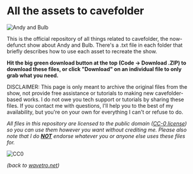 # All the assets to cavefolder

![Andy and Bulb](https://i.imgur.com/QZIz9cS.png)

This is the official repository of all things related to cavefolder, the now-defunct show about Andy and Bulb. There's a .txt file in each folder that briefly describes how to use each asset to recreate the show. 

**Hit the big green download button at the top (Code -> Download .ZIP) to download these files, or click "Download" on an individual file to only grab what you need.**

DISCLAIMER: This page is only meant to archive the original files from the show, not provide free assistance or tutorials to making new cavefolder-based works. I do not owe you tech support or tutorials by sharing these files. If you contact me with questions, I'll help you to the best of my availability, but you're on your own for everything I can't or refuse to do.

*All files in this repository are licensed to the public domain ([CC-0 license](https://creativecommons.org/share-your-work/public-domain/cc0)) so you can use them however you want without crediting me. Please also note that I do <ins>**NOT**</ins> endorse whatever you or anyone else uses these files for.*

![CC0](https://licensebuttons.net/p/zero/1.0/88x31.png)

*(back to [wavetro.net](https://wavetro.net))*
